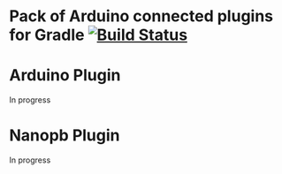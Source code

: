 Pack of Arduino connected plugins for Gradle [![Build Status](https://travis-ci.org/magx2/ArduinoGradle.svg?branch=master)](https://travis-ci.org/magx2/ArduinoGradle)
======================================================================================================================================================================

Arduino Plugin
==============
In progress

Nanopb Plugin
=============
In progress